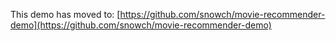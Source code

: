 This demo has moved to: [https://github.com/snowch/movie-recommender-demo](https://github.com/snowch/movie-recommender-demo)
